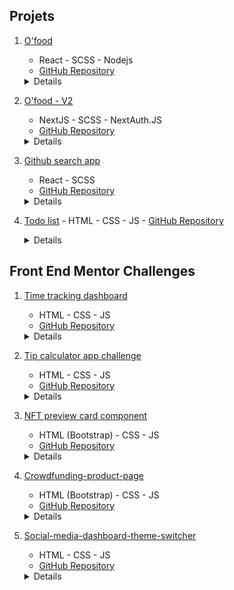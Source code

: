 ## Projets

1. [O'food](https://github.com/GuirecTalmo/Ofood)
     - React - SCSS - Nodejs
    - [GitHub Repository](https://github.com/GuirecTalmo/Ofood)
    <details>
    MVP of an application to help with food rebalancing under React and Node.
    </details>
    
2. [O'food - V2](https://ofood-orcin.vercel.app/)
     - NextJS - SCSS - NextAuth.JS
    - [GitHub Repository](https://github.com/GuirecTalmo/ofood-nextjs)
    <details>
    An improved version. Work in progress.
    </details>
    
 3. [Github search app](https://github-search-navy.vercel.app/)
     - React - SCSS
    - [GitHub Repository](https://github.com/GuirecTalmo/github-search)
    <details>
    Application to simply search for a Github user and practice on React.
    </details>
    
   4. [Todo list](https://guirectalmo.github.io/todoJS/)
     - HTML - CSS - JS
    - [GitHub Repository](https://github.com/GuirecTalmo/todoJS)
    <details>
    A todo list to practice with the datas in localStorage.
    </details>

## Front End Mentor Challenges

1. [Time tracking dashboard](https://guirectalmo.github.io/Time-tracking-dashboard/)
     - HTML - CSS - JS
    - [GitHub Repository](https://github.com/GuirecTalmo/Time-tracking-dashboard/)
    <details>
    <img src="https://github.com/GuirecTalmo/Time-tracking-dashboard/blob/master/design/desktop-preview.jpg?raw=true">
    </details>

2. [Tip calculator app challenge](https://guirectalmo.github.io/PO-Calculator/)
     - HTML - CSS - JS
    - [GitHub Repository](https://github.com/GuirecTalmo/PO-Calculator)
    <details>
    <img src="https://github.com/GuirecTalmo/PO-Calculator/raw/main/design/desktop-preview.jpg">
    </details>
    
3. [NFT preview card component](https://guirectalmo.github.io/NFT-preview-card-component/)
     - HTML (Bootstrap) - CSS - JS
    - [GitHub Repository](https://github.com/GuirecTalmo/NFT-preview-card-component)
    <details>
    <img src="https://github.com/GuirecTalmo/NFT-preview-card-component/raw/main/design/desktop-preview.jpg">
    </details>
    
4. [Crowdfunding-product-page](https://github.com/AllanBoodhun/crowdfunding-react)
     - HTML (Bootstrap) - CSS - JS
    - [GitHub Repository](https://github.com/AllanBoodhun/crowdfunding-react)
    <details>
    <img src="https://github.com/GuirecTalmo/Crowdfunding-product-page/raw/main/design/desktop-preview.jpg">
    </details>

5. [Social-media-dashboard-theme-switcher](https://guirectalmo.github.io/Social-media-dashboard-theme-switcher/)
     - HTML - CSS - JS
    - [GitHub Repository](https://github.com/GuirecTalmo/Social-media-dashboard-theme-switcher)
    <details>
    <img src="https://github.com/GuirecTalmo/Social-media-dashboard-theme-switcher/raw/main/design/desktop-preview.jpg">
    </details>

